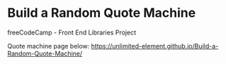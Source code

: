 # Build a Random Quote Machine
 freeCodeCamp - Front End Libraries Project
 
 Quote machine page below:
 https://unlimited-element.github.io/Build-a-Random-Quote-Machine/
